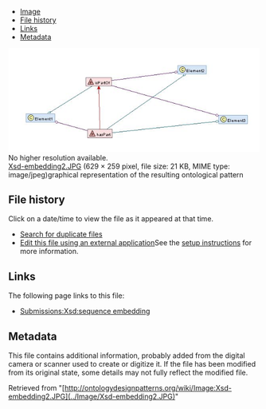 * [Image](../Image/Xsd-embedding2.JPG#file)
* [File history](../Image/Xsd-embedding2.JPG#filehistory)
* [Links](../Image/Xsd-embedding2.JPG#filelinks)
* [Metadata](../Image/Xsd-embedding2.JPG#metadata)

[![Image:Xsd-embedding2.JPG](../images/d/dd/Xsd-embedding2.JPG)](../images/d/dd/Xsd-embedding2.JPG)  
No higher resolution available.  
[Xsd-embedding2.JPG](../images/d/dd/Xsd-embedding2.JPG)‎ (629 × 259 pixel, file size: 21 KB, MIME type: image/jpeg)graphical representation of the resulting ontological pattern




## File history

Click on a date/time to view the file as it appeared at that time.



  
* [Search for duplicate files](http://ontologydesignpatterns.org/wiki/Special:FileDuplicateSearch/Xsd-embedding2.JPG "Special:FileDuplicateSearch/Xsd-embedding2.JPG")
* [Edit this file using an external application](http://ontologydesignpatterns.org/wiki/index.php?title=Image:Xsd-embedding2.JPG&action=edit&externaledit=true&mode=file "Image:Xsd-embedding2.JPG")See the [setup instructions](http://www.mediawiki.org/wiki/Manual:External_editors "http://www.mediawiki.org/wiki/Manual:External_editors") for more information.

## Links



The following page links to this file:


* [Submissions:Xsd:sequence embedding](../Submissions/Xsd/sequence_embedding "Submissions:Xsd:sequence embedding")

## Metadata


This file contains additional information, probably added from the digital camera or scanner used to create or digitize it.
If the file has been modified from its original state, some details may not fully reflect the modified file.




Retrieved from "[http://ontologydesignpatterns.org/wiki/Image:Xsd-embedding2.JPG](../Image/Xsd-embedding2.JPG)"